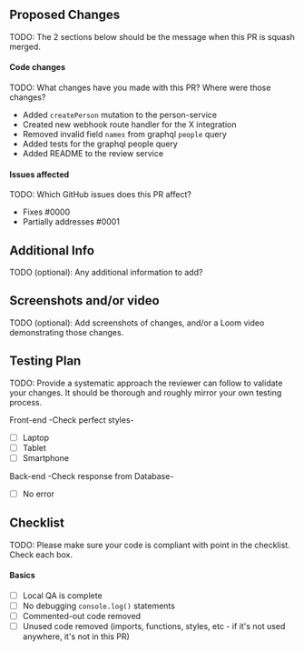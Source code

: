 ## Proposed Changes

TODO: The 2 sections below should be the message when this PR is squash merged.

#### Code changes

TODO: What changes have you made with this PR? Where were those changes?

- Added `createPerson` mutation to the person-service
- Created new webhook route handler for the X integration
- Removed invalid field `names` from graphql `people` query
- Added tests for the graphql people query
- Added README to the review service

#### Issues affected

TODO: Which GitHub issues does this PR affect?

- Fixes #0000
- Partially addresses #0001

## Additional Info

TODO (optional): Any additional information to add?

## Screenshots and/or video

TODO (optional): Add screenshots of changes, and/or a Loom video demonstrating those changes.

## Testing Plan

TODO: Provide a systematic approach the reviewer can follow to validate your changes. It should be thorough and roughly mirror your own testing process.

Front-end
-Check perfect styles-

- [ ] Laptop
- [ ] Tablet
- [ ] Smartphone

Back-end
-Check response from Database-

- [ ] No error

## Checklist

TODO: Please make sure your code is compliant with point in the checklist. Check each box.

#### Basics

- [ ] Local QA is complete
- [ ] No debugging `console.log()` statements
- [ ] Commented-out code removed
- [ ] Unused code removed (imports, functions, styles, etc - if it's not used anywhere, it's not in this PR)
